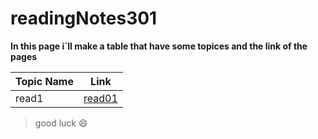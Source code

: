 # readingNotes301

****In this page i`ll make a table that have some topices and the link of the pages****

| Topic Name | Link |
| ----------- | ----------- |
| read1 | [read01](https://muna-jebril.github.io/readingNotes301/read1.md ) |



 > good luck :smile: